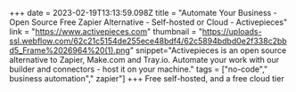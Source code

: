 +++
date = 2023-02-19T13:13:59.098Z
title = "Automate Your Business - Open Source Free Zapier Alternative - Self-hosted or Cloud - Activepieces"
link = "https://www.activepieces.com"
thumbnail = "https://uploads-ssl.webflow.com/62c21c5154de255ece48bdf4/62c5894bdbd0e2f338c2bbd5_Frame%2026964%20(1).png"
snippet="Activepieces is an open source alternative to Zapier, Make.com and Tray.io. Automate your work with our builder and connectors - host it on your machine."
tags = ["no-code"," business automation"," zapier"]
+++
Free self-hosted, and a free cloud tier
